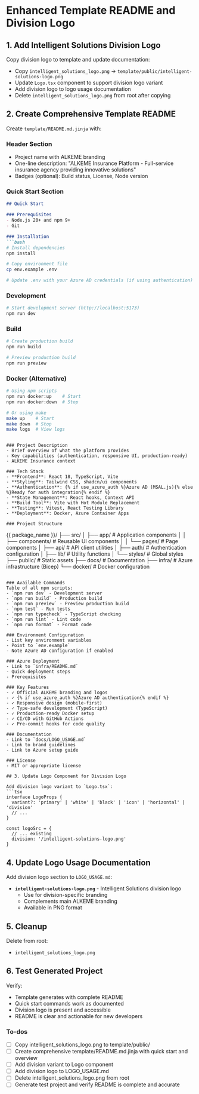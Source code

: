 <!-- 6d797774-b2e4-42b6-a886-3a3bcd2248d1 5f02c9d5-9f80-4ddb-982f-2e6deefcd049 -->
# Enhanced Template README and Division Logo

## 1. Add Intelligent Solutions Division Logo

Copy division logo to template and update documentation:
- Copy `intelligent_solutions_logo.png` → `template/public/intelligent-solutions-logo.png`
- Update `Logo.tsx` component to support division logo variant
- Add division logo to logo usage documentation
- Delete `intelligent_solutions_logo.png` from root after copying

## 2. Create Comprehensive Template README

Create `template/README.md.jinja` with:

### Header Section
- Project name with ALKEME branding
- One-line description: "ALKEME Insurance Platform - Full-service insurance agency providing innovative solutions"
- Badges (optional): Build status, License, Node version

### Quick Start Section
```markdown
## Quick Start

### Prerequisites
- Node.js 20+ and npm 9+
- Git

### Installation
```bash
# Install dependencies
npm install

# Copy environment file
cp env.example .env

# Update .env with your Azure AD credentials (if using authentication)
```

### Development
```bash
# Start development server (http://localhost:5173)
npm run dev
```

### Build
```bash
# Create production build
npm run build

# Preview production build
npm run preview
```

### Docker (Alternative)
```bash
# Using npm scripts
npm run docker:up    # Start
npm run docker:down  # Stop

# Or using make
make up    # Start
make down  # Stop
make logs  # View logs
```
```

### Project Description
- Brief overview of what the platform provides
- Key capabilities (authentication, responsive UI, production-ready)
- ALKEME Insurance context

### Tech Stack
- **Frontend**: React 18, TypeScript, Vite
- **Styling**: Tailwind CSS, shadcn/ui components
- **Authentication**: {% if use_azure_auth %}Azure AD (MSAL.js){% else %}Ready for auth integration{% endif %}
- **State Management**: React hooks, Context API
- **Build Tool**: Vite with Hot Module Replacement
- **Testing**: Vitest, React Testing Library
- **Deployment**: Docker, Azure Container Apps

### Project Structure
```
{{ package_name }}/
├── src/
│   ├── app/              # Application components
│   │   ├── components/   # Reusable UI components
│   │   └── pages/        # Page components
│   ├── api/              # API client utilities
│   ├── auth/             # Authentication configuration
│   ├── lib/              # Utility functions
│   └── styles/           # Global styles
├── public/               # Static assets
├── docs/                 # Documentation
├── infra/                # Azure infrastructure (Bicep)
└── docker/               # Docker configuration
```

### Available Commands
Table of all npm scripts:
- `npm run dev` - Development server
- `npm run build` - Production build
- `npm run preview` - Preview production build
- `npm test` - Run tests
- `npm run typecheck` - TypeScript checking
- `npm run lint` - Lint code
- `npm run format` - Format code

### Environment Configuration
- List key environment variables
- Point to `env.example`
- Note Azure AD configuration if enabled

### Azure Deployment
- Link to `infra/README.md`
- Quick deployment steps
- Prerequisites

### Key Features
- ✓ Official ALKEME branding and logos
- ✓ {% if use_azure_auth %}Azure AD authentication{% endif %}
- ✓ Responsive design (mobile-first)
- ✓ Type-safe development (TypeScript)
- ✓ Production-ready Docker setup
- ✓ CI/CD with GitHub Actions
- ✓ Pre-commit hooks for code quality

### Documentation
- Link to `docs/LOGO_USAGE.md`
- Link to brand guidelines
- Link to Azure setup guide

### License
- MIT or appropriate license

## 3. Update Logo Component for Division Logo

Add division logo variant to `Logo.tsx`:
```tsx
interface LogoProps {
  variant?: 'primary' | 'white' | 'black' | 'icon' | 'horizontal' | 'division'
  // ...
}

const logoSrc = {
  // ... existing
  division: '/intelligent-solutions-logo.png'
}
```

## 4. Update Logo Usage Documentation

Add division logo section to `LOGO_USAGE.md`:
- **`intelligent-solutions-logo.png`** - Intelligent Solutions division logo
  - Use for division-specific branding
  - Complements main ALKEME branding
  - Available in PNG format

## 5. Cleanup

Delete from root:
- `intelligent_solutions_logo.png`

## 6. Test Generated Project

Verify:
- Template generates with complete README
- Quick start commands work as documented
- Division logo is present and accessible
- README is clear and actionable for new developers

### To-dos

- [ ] Copy intelligent_solutions_logo.png to template/public/
- [ ] Create comprehensive template/README.md.jinja with quick start and overview
- [ ] Add division variant to Logo component
- [ ] Add division logo to LOGO_USAGE.md
- [ ] Delete intelligent_solutions_logo.png from root
- [ ] Generate test project and verify README is complete and accurate